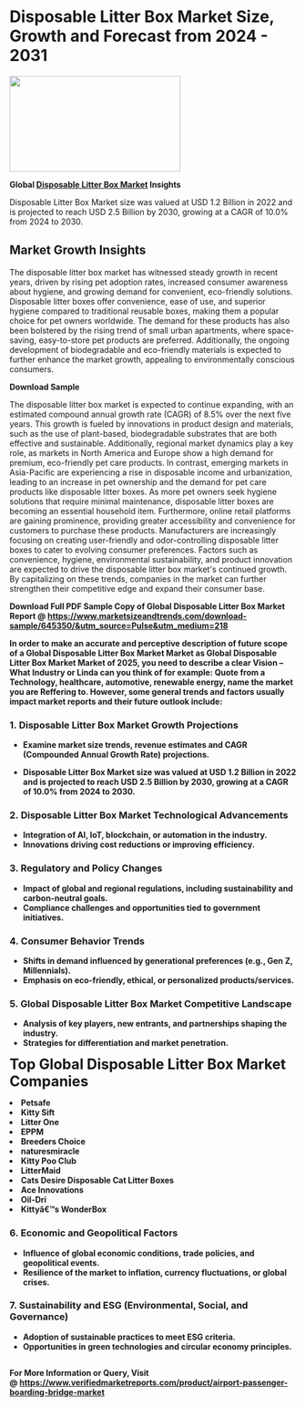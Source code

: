 <H1>Disposable Litter Box Market Size, Growth and Forecast from 2024 - 2031</H1><img class="aligncenter size-medium wp-image-584254" src="https://thirdeyenews.in/wp-content/uploads/2024/09/Global-Market-Research-300x168.jpeg" alt="" width="300" height="168" /><p><strong>Global&nbsp;<a href="https://www.marketsizeandtrends.com/download-sample/645350/&amp;utm_source=Pulse&amp;utm_medium=218">Disposable Litter Box Market</a> Insights</strong></p><p>Disposable Litter Box Market size was valued at USD 1.2 Billion in 2022 and is projected to reach USD 2.5 Billion by 2030, growing at a CAGR of 10.0% from 2024 to 2030.</p><p><h2>Market Growth Insights</h2> <p>The disposable litter box market has witnessed steady growth in recent years, driven by rising pet adoption rates, increased consumer awareness about hygiene, and growing demand for convenient, eco-friendly solutions. Disposable litter boxes offer convenience, ease of use, and superior hygiene compared to traditional reusable boxes, making them a popular choice for pet owners worldwide. The demand for these products has also been bolstered by the rising trend of small urban apartments, where space-saving, easy-to-store pet products are preferred. Additionally, the ongoing development of biodegradable and eco-friendly materials is expected to further enhance the market growth, appealing to environmentally conscious consumers.</p> <p><strong>Download Sample</strong></p> <p>The disposable litter box market is expected to continue expanding, with an estimated compound annual growth rate (CAGR) of 8.5% over the next five years. This growth is fueled by innovations in product design and materials, such as the use of plant-based, biodegradable substrates that are both effective and sustainable. Additionally, regional market dynamics play a key role, as markets in North America and Europe show a high demand for premium, eco-friendly pet care products. In contrast, emerging markets in Asia-Pacific are experiencing a rise in disposable income and urbanization, leading to an increase in pet ownership and the demand for pet care products like disposable litter boxes. As more pet owners seek hygiene solutions that require minimal maintenance, disposable litter boxes are becoming an essential household item. Furthermore, online retail platforms are gaining prominence, providing greater accessibility and convenience for customers to purchase these products. Manufacturers are increasingly focusing on creating user-friendly and odor-controlling disposable litter boxes to cater to evolving consumer preferences. Factors such as convenience, hygiene, environmental sustainability, and product innovation are expected to drive the disposable litter box market's continued growth. By capitalizing on these trends, companies in the market can further strengthen their competitive edge and expand their consumer base. <p><strong></p><p><span class=""><strong>Download Full PDF Sample Copy of Global Disposable Litter Box Market Report</strong> @ <a href="https://www.marketsizeandtrends.com/download-sample/645350/&amp;utm_source=Pulse&amp;utm_medium=218" target="_blank">https://www.marketsizeandtrends.com/download-sample/645350/&amp;utm_source=Pulse&amp;utm_medium=218</a></span></p><p>In order to make an accurate and perceptive description of future scope of a Global&nbsp;Disposable Litter Box Market Market as Global&nbsp;Disposable Litter Box Market Market of 2025, you need to describe a clear Vision &ndash; What Industry or Linda can you think of for example: Quote from a Technology, healthcare, automotive, renewable energy, name the market you are Reffering to. However, some general trends and factors usually impact market reports and their future outlook include:</p><h3>1.&nbsp;<strong>Disposable Litter Box Market Growth Projections</strong></h3><ul><li>Examine market size trends, revenue estimates and CAGR (Compounded Annual Growth Rate) projections.</li><li><p>Disposable Litter Box Market size was valued at USD 1.2 Billion in 2022 and is projected to reach USD 2.5 Billion by 2030, growing at a CAGR of 10.0% from 2024 to 2030.</p></li></ul><h3>2.&nbsp;<strong>Disposable Litter Box Market Technological Advancements</strong></h3><ul><li>Integration of AI, IoT, blockchain, or automation in the industry.</li><li>Innovations driving cost reductions or improving efficiency.</li></ul><h3>3.&nbsp;<strong>Regulatory and Policy Changes</strong></h3><ul><li>Impact of global and regional regulations, including sustainability and carbon-neutral goals.</li><li>Compliance challenges and opportunities tied to government initiatives.</li></ul><h3>4.&nbsp;<strong>Consumer Behavior Trends</strong></h3><ul><li>Shifts in demand influenced by generational preferences (e.g., Gen Z, Millennials).</li><li>Emphasis on eco-friendly, ethical, or personalized products/services.</li></ul><h3>5.&nbsp;<strong>Global Disposable Litter Box Market Competitive Landscape</strong></h3><ul><li>Analysis of key players, new entrants, and partnerships shaping the industry.</li><li>Strategies for differentiation and market penetration.</li></ul><p data-pm-slice="1 1 []"><span style="color: inherit; font-family: inherit; font-size: 25px;">Top Global Disposable Litter Box Market Companies</span></p><div class="" data-test-id=""><p><li>Petsafe</li><li> Kitty Sift</li><li> Litter One</li><li> EPPM</li><li> Breeders Choice</li><li> naturesmiracle</li><li> Kitty Poo Club</li><li> LitterMaid</li><li> Cats Desire Disposable Cat Litter Boxes</li><li> Ace Innovations</li><li> Oil-Dri</li><li> Kittyâ€™s WonderBox</li></p></div><h3>6.&nbsp;<strong>Economic and Geopolitical Factors</strong></h3><ul><li>Influence of global economic conditions, trade policies, and geopolitical events.</li><li>Resilience of the market to inflation, currency fluctuations, or global crises.</li></ul><h3>7.&nbsp;<strong>Sustainability and ESG (Environmental, Social, and Governance)</strong></h3><ul><li>Adoption of sustainable practices to meet ESG criteria.</li><li>Opportunities in green technologies and circular economy principles.</li></ul><h2><strong style="font-size: 14px;">For More Information or Query, Visit @&nbsp;</strong><a style="background-color: #ffffff; font-size: 14px;" href="https://www.marketsizeandtrends.com/report/disposable-litter-box-market/" target="_blank">https://www.verifiedmarketreports.com/product/airport-passenger-boarding-bridge-market</a></h2>
